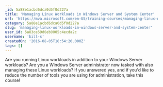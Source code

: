 ```yaml
---
_id: 5a88e1acbd6dca0d5f0d227a
title: 'Managing Linux Workloads in Windows Server and System Center'
url: 'https://mva.microsoft.com/en-US/training-courses/managing-linux-workloads-in-windows-server-and-system-center-8764?l=Pxb5jsx1_6504984382'
category: 5a88e1acbd6dca0d5f0d227a
slug: 'managing-linux-workloads-in-windows-server-and-system-center'
user_id: 5a83ce59d6eb0005c4ecda2c
username: 'bill-s'
createdOn: '2016-08-05T18:54:20.000Z'
tags: []
---
```


Are you running Linux workloads in addition to your Windows Server workloads? Are you a Windows Server administrator now tasked with also managing these Linux workloads? If you answered yes, and if you'd like to reduce the number of tools you are using for administration, take this course!
